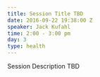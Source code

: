 ```yaml
---
title: Session Title TBD
date: 2016-09-22 19:38:00 Z
speaker: Jack Kufahl
time: 2:00 - 3:00 pm
day: 3
type: health
---
```


Session Description TBD